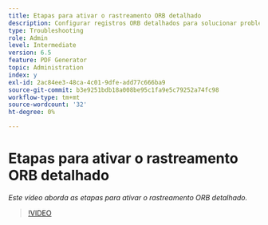 ```yaml
---
title: Etapas para ativar o rastreamento ORB detalhado
description: Configurar registros ORB detalhados para solucionar problemas do PDF Generator
type: Troubleshooting
role: Admin
level: Intermediate
version: 6.5
feature: PDF Generator
topic: Administration
index: y
exl-id: 2ac84ee3-48ca-4c01-9dfe-add77c666ba9
source-git-commit: b3e9251bdb18a008be95c1fa9e5c79252a74fc98
workflow-type: tm+mt
source-wordcount: '32'
ht-degree: 0%

---
```


# Etapas para ativar o rastreamento ORB detalhado

*Este vídeo aborda as etapas para ativar o rastreamento ORB detalhado.*

>[!VIDEO](https://video.tv.adobe.com/v/335526?quality=12&learn=on)
